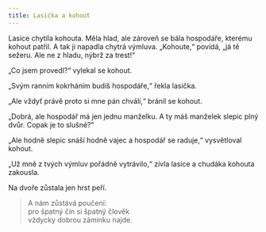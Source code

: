 ```yaml
---
title: Lasička a kohout
---
```


  

Lasice chytila kohouta. Měla hlad, ale zároveň se bála hospodáře, kterému kohout patřil. A tak ji napadla chytrá výmluva. „Kohoute,“ povídá, „já tě sežeru. Ale ne z hladu, nýbrž za trest!“

„Co jsem provedl?“ vylekal se kohout.

„Svým ranním kokrháním budíš hospodáře,“ řekla lasička.

„Ale vždyť právě proto si mne pán chválí,“ bránil se kohout.

„Dobrá, ale hospodář má jen jednu manželku. A ty máš manželek slepic plný dvůr. Copak je to slušné?“

„Ale hodně slepic snáší hodně vajec a hospodář se raduje,“ vysvětloval kohout.

„Už mně z tvých výmluv pořádně vytrávilo,“ zívla lasice a chudáka kohouta zakousla.

Na dvoře zůstala jen hrst peří.

> A nám zůstává poučení:  
> pro špatný čin si špatný člověk  
> vždycky dobrou záminku najde.
